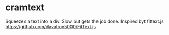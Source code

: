 cramtext
========

Squeezes a text into a div. Slow but gets the job done. Inspired byt fittext.js https://github.com/davatron5000/FitText.js
